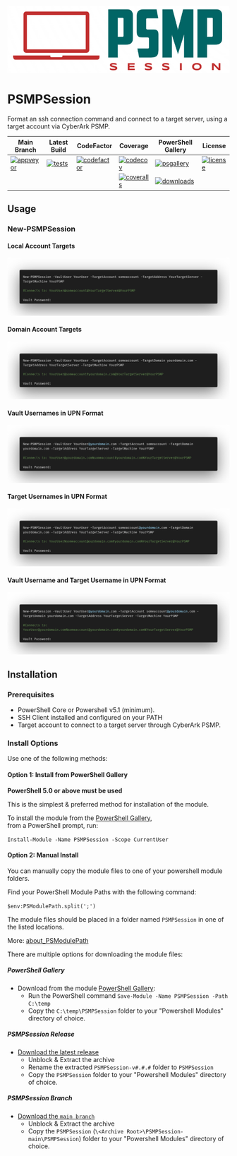[![PSMPSession][]][Docs]

[PSMPSession]:/media/PSMPSession1.png
[Logo]:/media/PSMPSession.png
[Docs]:https://github.com/pspete/PSMPSession/

# **PSMPSession**

Format an ssh connection command and connect to a target server, using a target account via CyberArk PSMP.

| Main Branch            | Latest Build            | CodeFactor                | Coverage                    |  PowerShell Gallery       |  License                   |
|--------------------------|-------------------------|---------------------------|-----------------------------|---------------------------|----------------------------|
|[![appveyor][]][av-site]  |[![tests][]][tests-site] | [![codefactor][]][cf-site]| [![codecov][]][codecov-link]| [![psgallery][]][ps-site] |[![license][]][license-link]|
|                          |                         |                           | [![coveralls][]][cv-site]   | [![downloads][]][ps-site] |                            |

<!---
| Latest Release          | License                    | Download                | Stats                   |
|-------------------------|----------------------------|-------------------------|-------------------------|
|[![appveyor][]][av-site] |[![license][]][license-link]|[![psgallery][]][ps-site]|[![downloads][]][ps-site]|
||||[![tests][]][tests-site] |
||||[![codecov][]][codecov-link] |
||||[![coveralls][]][cv-site] |
||||[![codefactor][]][cf-site] |
-->
[appveyor]:https://ci.appveyor.com/api/projects/status/y6ad0firmgxok216?svg=true
[av-site]:https://ci.appveyor.com/project/pspete/psmpsession/branch/main
[coveralls]:https://coveralls.io/repos/github/pspete/PSMPSession/badge.svg?branch=main
[cv-site]:https://coveralls.io/github/pspete/PSMPSession?branch=main
[psgallery]:https://img.shields.io/powershellgallery/v/PSMPSession.svg
[ps-site]:https://www.powershellgallery.com/packages/PSMPSession
[tests]:https://img.shields.io/appveyor/tests/pspete/psmpsession.svg
[tests-site]:https://ci.appveyor.com/project/pspete/psmpsession
[downloads]:https://img.shields.io/powershellgallery/dt/psmpsession.svg?color=blue
[cf-site]:https://www.codefactor.io/repository/github/pspete/psmpsession
[codefactor]:https://www.codefactor.io/repository/github/pspete/psmpsession/badge?s=a6f451bc33d88274e1698cc1465e5f1e1379e0ea
[codecov]:https://codecov.io/gh/pspete/PSMPSession/branch/main/graph/badge.svg
[codecov-link]:https://codecov.io/gh/pspete/PSMPSession
[license]:https://img.shields.io/github/license/pspete/psmpsession.svg
[license-link]:https://github.com/pspete/PSMPSession/blob/main/LICENSE

## Usage

[Local]:/media/New-PSMPSession-Local.png
[Domain]:/media/New-PSMPSession-Domain.png
[VaultUPN]:/media/New-PSMPSession-VaultUPN.png
[TargetUPN]:/media/New-PSMPSession-TargetUPN.png
[UPN]:/media/New-PSMPSession-UPN.png

### New-PSMPSession

#### Local Account Targets

![Local][Local]

#### Domain Account Targets

![Domain][Domain]

#### Vault Usernames in UPN Format

![VaultUPN][VaultUPN]

#### Target Usernames in UPN Format

![TargetUPN][TargetUPN]

#### Vault Username and Target Username in UPN Format

![UPN][UPN]

## Installation

### Prerequisites

- PowerShell Core or Powershell v5.1 (minimum).
- SSH Client installed and configured on your PATH
- Target account to connect to a target server through CyberArk PSMP.

### Install Options

Use one of the following methods:

#### Option 1: Install from PowerShell Gallery

**PowerShell 5.0 or above must be used**

This is the simplest & preferred method for installation of the module.

To install the module from the [PowerShell Gallery](https://www.powershellgallery.com/packages/PSMPSession/), </br>
from a PowerShell prompt, run:

`Install-Module -Name PSMPSession -Scope CurrentUser`

#### Option 2: Manual Install

You can manually copy the module files to one of your powershell module folders.

Find your PowerShell Module Paths with the following command:

`$env:PSModulePath.split(';')`

The module files should be placed in a folder named `PSMPSession` in one of the listed locations.

More: [about_PSModulePath](https://docs.microsoft.com/en-us/powershell/module/microsoft.powershell.core/about/about_psmodulepath)

There are multiple options for downloading the module files:

##### PowerShell Gallery

- Download from the module [PowerShell Gallery](https://www.powershellgallery.com/packages/PSMPSession/):
  - Run the PowerShell command `Save-Module -Name PSMPSession -Path C:\temp`
  - Copy the `C:\temp\PSMPSession` folder to your "Powershell Modules" directory of choice.

##### PSMPSession Release

- [Download the latest release](https://github.com/pspete/PSMPSession/releases/latest)
  - Unblock & Extract the archive
  - Rename the extracted `PSMPSession-v#.#.#` folder to `PSMPSession`
  - Copy the `PSMPSession` folder to your "Powershell Modules" directory of choice.

##### PSMPSession Branch

- [Download the ```main branch```](https://github.com/pspete/PSMPSession/archive/main.zip)
  - Unblock & Extract the archive
  - Copy the `PSMPSession` (`\<Archive Root>\PSMPSession-main\PSMPSession`) folder to your "Powershell Modules" directory of choice.